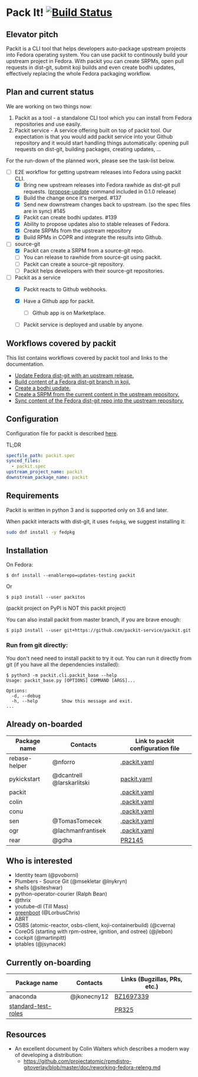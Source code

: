 # Pack It! [![Build Status](https://zuul-ci.org/gated.svg)](https://softwarefactory-project.io/zuul/t/local/builds?project=packit-service/packit)

## Elevator pitch

Packit is a CLI tool that helps developers auto-package upstream projects
into Fedora operating system.
You can use packit to continously build your upstream project in Fedora.
With packit you can create SRPMs, open pull requests in dist-git, submit koji builds and even
create bodhi updates, effectively replacing the whole Fedora packaging workflow.

## Plan and current status

We are working on two things now:
 1. Packit as a tool - a standalone CLI tool which you can install from Fedora
    repositories and use easily.
 2. Packit service - A service offering built on top of packit tool. Our
    expectation is that you would add packit service into your Github
    repository and it would start handling things automatically: opening pull
    requests on dist-git, building packages, creating updates, ...

For the run-down of the planned work, please see the task-list below.


* [ ] E2E workflow for getting upstream releases into Fedora using packit CLI.
  * [x] Bring new upstream releases into Fedora rawhide as dist-git pull
        requests. ([propose-update](https://packit.dev/docs/cli/propose-update/) command included in 0.1.0 release)
  * [x] Build the change once it's merged. #137
  * [x] Send new downstream changes back to upstream. (so the spec files are in
        sync) #145
  * [x] Packit can create bodhi updates. #139
  * [x] Ability to propose updates also to stable releases of Fedora.
  * [x] Create SRPMs from the upstream repository
  * [x] Build RPMs in COPR and integrate the results into Github.
* [ ] source-git
  * [x] Packit can create a SRPM from a source-git repo.
  * [ ] You can release to rawhide from source-git using packit.
  * [ ] Packit can create a source-git repository.
  * [ ] Packit helps developers with their source-git repositories.
* [ ] Packit as a service
  * [x] Packit reacts to Github webhooks.
  * [x] Have a Github app for packit.
    * [ ] Github app is on Marketplace.
  * [ ] Packit service is deployed and usable by anyone.


## Workflows covered by packit

This list contains workflows covered by packit tool and links to the documentation.

* [Update Fedora dist-git with an upstream release.](https://packit.dev/docs/cli/propose-update/)
* [Build content of a Fedora dist-git branch in koji.](https://packit.dev/docs/cli/build/)
* [Create a bodhi update.](https://packit.dev/docs/cli/create-bodhi-update/)
* [Create a SRPM from the current content in the upstream repository.](https://packit.dev/docs/cli/srpm/)
* [Sync content of the Fedora dist-git repo into the upstream repository.](https://packit.dev/docs/cli/sync-from-downstream/)


## Configuration

Configuration file for packit is described [here](http://packit.dev/docs/configuration/).

TL;DR

```yaml
specfile_path: packit.spec
synced_files:
  - packit.spec
upstream_project_name: packit
downstream_package_name: packit
```


## Requirements

Packit is written in python 3 and is supported only on 3.6 and later.

When packit interacts with dist-git, it uses `fedpkg`, we suggest installing it:

```bash
sudo dnf install -y fedpkg
```

## Installation

On Fedora:

```
$ dnf install --enablerepo=updates-testing packit
```

Or

```
$ pip3 install --user packitos
```

(packit project on PyPI is NOT this packit project)

You can also install packit from master branch, if you are brave enough:

```
$ pip3 install --user git+https://github.com/packit-service/packit.git
```


### Run from git directly:

You don't need need to install packit to try it out. You can run it directly
from git (if you have all the dependencies installed):

```
$ python3 -m packit.cli.packit_base --help
Usage: packit_base.py [OPTIONS] COMMAND [ARGS]...

Options:
  -d, --debug
  -h, --help         Show this message and exit.
...
```

## Already on-boarded

 Package name      | Contacts                  | Link to packit configuration file
-------------------|---------------------------|----------------------------------------------------------------------
 rebase-helper     | @nforro                   | [.packit.yaml](https://github.com/rebase-helper/rebase-helper/blob/master/.packit.yml)
 pykickstart       | @dcantrell @larskarlitski | [packit.yaml](https://github.com/dcantrell/pykickstart/blob/master/packit.yaml)
 packit            |                           | [.packit.yaml](https://github.com/packit-service/packit/blob/master/.packit.yaml)
 colin             |                           | [.packit.yaml](https://github.com/user-cont/colin/blob/master/.packit.yaml)
 conu              |                           | [.packit.yaml](https://github.com/user-cont/conu/blob/master/.packit.yaml)
 sen               | @TomasTomecek             | [.packit.yaml](https://github.com/TomasTomecek/sen/blob/master/.packit.yaml)
 ogr               | @lachmanfrantisek         | [.packit.yaml](https://github.com/packit-service/ogr/blob/master/.packit.yaml)
 rear              | @gdha                     | [PR2145](https://github.com/rear/rear/pull/2145)

## Who is interested

* Identity team (@pvoborni)
* Plumbers - Source Git (@msekletar @lnykryn)
* shells (@siteshwar)
* python-operator-courier (Ralph Bean)
* @thrix
* youtube-dl (Till Mass)
* [greenboot](https://github.com/LorbusChris/greenboot/) (@LorbusChris)
* ABRT
* OSBS (atomic-reactor, osbs-client, koji-containerbuild) (@cverna)
* CoreOS (starting with rpm-ostree, ignition, and ostree) (@jlebon)
* cockpit (@martinpitt)
* iptables (@jsynacek)

## Currently on-boarding

 Package name       | Contacts                  | Links (Bugzillas, PRs, etc.)
--------------------|---------------------------|----------------------------------------------------------------------
 anaconda           | @jkonecny12               | [BZ1697339](https://bugzilla.redhat.com/show_bug.cgi?id=1697339)
 [standard-test-roles](https://pagure.io/standard-test-roles)|                           | [PR325](https://pagure.io/standard-test-roles/pull-request/325)

## Resources

 * An excellent document by Colin Walters which describes a modern way of
   developing a distribution:
   * https://github.com/projectatomic/rpmdistro-gitoverlay/blob/master/doc/reworking-fedora-releng.md
